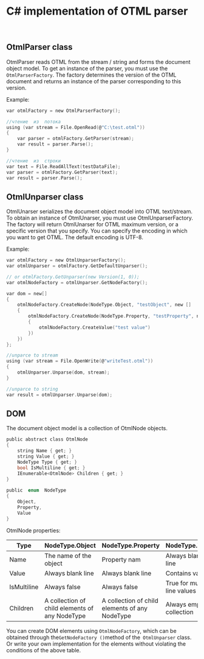 
# C# implementation of OTML parser

<br/>

## OtmlParser class

OtmlParser reads OTML from the stream / string and forms the document object model.
To get an instance of the parser, you must use the `OtmlParserFactory`.
The factory determines the version of the OTML document and returns an instance of the parser corresponding to this version.

Example:

```c
var otmlFactory = new OtmlParserFactory();

//чтение  из  потока  
using (var stream = File.OpenRead(@"C:\test.otml"))  
{
	var parser = otmlFactory.GetParser(stream);
	var result = parser.Parse();
}

//чтение  из  строки
var text = File.ReadAllText(testDataFile);
var parser = otmlFactory.GetParser(text);
var result = parser.Parse();
```

## OtmlUnparser class

OtmlUnarser serializes the document object model into OTML text/stream.
To obtain an instance of OtmlUnarser, you must use OtmlUnparserFactory. The factory will return OtmlUnarser for OTML maximum version, or a specific version that you specify. 
You can specify the encoding in which you want to get OTML. The default encoding is UTF-8.

Example:

```c
var otmlFactory = new OtmlUnparserFactory();
var otmlUnparser = otmlFactory.GetDefaultUnparser();

// or otmlFactory.GetUnparser(new Version(1, 0));
var otmlNodeFactory = otmlUnparser.GetNodeFactory();

var dom = new[]
{
	otmlNodeFactory.CreateNode(NodeType.Object, "testObject", new []
	{
		otmlNodeFactory.CreateNode(NodeType.Property, "testProperty", new[]
		{
			otmlNodeFactory.CreateValue("test value")
		})
	})
};

//unparce to stream
using (var stream = File.OpenWrite(@"writeTest.otml"))
{
	otmlUnparser.Unparse(dom, stream);
}

//unparce to string
var result = otmlUnparser.Unparse(dom);

```

## DOM

The document object model is a collection of OtmlNode objects.

```c
public abstract class OtmlNode
{
	string Name { get; }
	string Value { get; }
	NodeType Type { get; }
	bool IsMultiline { get; }
	IEnumerable<OtmlNode> Children { get; }
}  
  
public  enum  NodeType
{
	Object,
	Property,
	Value
}
```

OtmlNode properties:

|    Type           |    NodeType.Object                                    |    NodeType.Property                                  |    NodeType.Value                        |
|-------------------|-------------------------------------------------------|-------------------------------------------------------|------------------------------------------|
|    Name           |    The name of the object                             |    Property nam                                       |    Always blank line                     |
|    Value          |    Always blank line                                  |    Always blank line                                  |    Contains value                        |
|    IsMultiline    |    Always false                                       |    Always false                                       |    True for multi-line values            |
|    Children       |    A collection of child elements of any NodeType     |    A collection of child elements of any NodeType     |    Always empty collection               |

You can create DOM elements using `OtmlNodeFactory`, which can be obtained through the` GetNodeFactory () `method of the` OtmlUnparser` class.
Or write your own implementation for the elements without violating the conditions of the above table.



